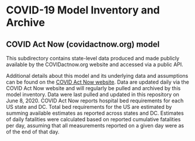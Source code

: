 # COVID-19 Model Inventory and Archive

## COVID Act Now (covidactnow.org) model

This subdirectory contains state-level data produced and made publicly available by the COVIDactnow.org website and accessed via a public API.

Additional details about this model and its underlying data and assumptions can be found on the [COVID Act Now website](https://covidactnow.org/). Data are updated daily via the COVID Act Now website and will regularly be pulled and archived by this model inventory. Data were last pulled and updated in this repository on June 8, 2020. COVID Act Now reports hospital bed requirements for each US state and DC. Total bed requirements for the US are estimated by summing available estimates as reported across states and DC. Estimates of daily fatalities were calculated based on reported cumulative fatalities per day, assuming that all measurements reported on a given day were as of the end of that day. 